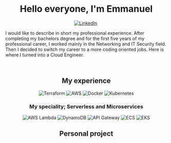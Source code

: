 # <center> Hello everyone, I'm Emmanuel </center>

<p align="center">
<a href="https://www.linkedin.com/in/erodrigueza/"><img src="https://img.shields.io/badge/-LinkedIn-0099ff?&style=social&logo=linkedin&logoColor=blue" alt="LinkedIn" /></a>&nbsp;
</p>

<p>I would like to describe in short my professional experience. After completing my bachelors degree and for the first five years of my professional career, I worked mainly in the Networking and IT Security field. Then I decided to switch my career to a more coding oriented jobs. Here is where I turned into a Cloud Engineer.</p>

&nbsp;
<h2 align="center"> My experience </h2>
<p align="center">
<img src="https://img.shields.io/badge/-Terraform-6600ff?&style=flat-square&logo=terraform&logoColor=white" alt="Terraform">
<img src="https://img.shields.io/badge/-AWS-232F3E?&style=flat-square&logo=amazonaws&logoColor=white" alt="AWS">
<img src="https://img.shields.io/badge/-Docker-0099ff?&style=flat-square&logo=docker&logoColor=black" alt="Docker">
<img src="https://img.shields.io/badge/-Kubernetes-0099ff?&style=flat-square&logo=kubernetes&logoColor=white" alt="Kubernetes">
</p>
<h3 align="center"> My speciality; Serverless and Microservices </h3>
<p align="center">
<img src="https://img.shields.io/badge/-AWS%20Lambda-FF9900?&style=flat-square&logo=awslambda&logoColor=white" alt="AWS Lambda">
<img src="https://img.shields.io/badge/-DynamoDB-4053D6?&style=flat-square&logo=amazondynamodb&logoColor=white" alt="DynamoDB">
<img src="https://img.shields.io/badge/-API%20Gateway-FF4F8B?&style=flat-square&logo=amazonapigateway&logoColor=white" alt="API Gateway">
<img src="https://img.shields.io/badge/-ECS-FF9900?&style=flat-square&logo=amazonecs&logoColor=white" alt="ECS">
<img src="https://img.shields.io/badge/-EKS-FF9900?&style=flat-square&logo=amazoneks&logoColor=white" alt="EKS">
</p>

<h2 align="center"> Personal project </h2>
